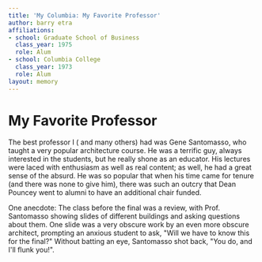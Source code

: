 ```yaml
---
title: 'My Columbia: My Favorite Professor'
author: barry etra
affiliations:
- school: Graduate School of Business
  class_year: 1975
  role: Alum
- school: Columbia College
  class_year: 1973
  role: Alum
layout: memory
---
```


# My Favorite Professor

The best professor I ( and many others) had was Gene Santomasso, who taught a very popular architecture course. He was a terrific guy, always interested in the students, but he really shone as an educator. His lectures were laced with enthusiasm as well as real content; as well, he had a great sense of the absurd. He was so popular that when his time came for tenure (and there was none to give him), there was such an outcry that Dean Pouncey went to alumni to have an additional chair funded.

One anecdote: The class before the final was a review, with Prof. Santomasso showing slides of different buildings and asking questions about them. One slide was a very obscure work by an even more obscure architect, prompting an anxious student to ask, "Will we have to know this for the final?" Without batting an eye, Santomasso shot back, "You do, and I'll flunk you!".
